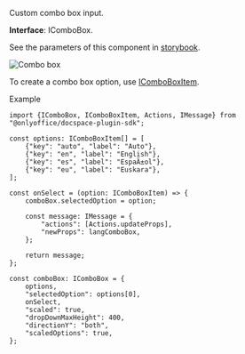 Custom combo box input.

**Interface**: IComboBox.

See the parameters of this component in [storybook](https://storybook.onlyoffice.io/?path=/docs/components-combobox--docs).

![Combo box](/content/img/docspace/combobox.png)

To create a combo box option, use [IComboBoxItem](https://github.com/ONLYOFFICE/docspace-plugin-sdk/blob/master/src/interfaces/components/IComboBox.ts).

Example

```
import {IComboBox, IComboBoxItem, Actions, IMessage} from "@onlyoffice/docspace-plugin-sdk";

const options: IComboBoxItem[] = [
    {"key": "auto", "label": "Auto"},
    {"key": "en", "label": "English"},
    {"key": "es", "label": "EspaÃ±ol"},
    {"key": "eu", "label": "Euskara"},
];

const onSelect = (option: IComboBoxItem) => {
    comboBox.selectedOption = option;

    const message: IMessage = {
        "actions": [Actions.updateProps],
        "newProps": langComboBox,
    };

    return message;
};

const comboBox: IComboBox = {
    options,
    "selectedOption": options[0],
    onSelect,
    "scaled": true,
    "dropDownMaxHeight": 400,
    "directionY": "both",
    "scaledOptions": true,
};
```
